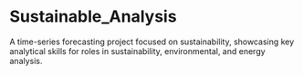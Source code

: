 # Sustainable_Analysis
A time-series forecasting project focused on sustainability, showcasing key analytical skills for roles in sustainability, environmental, and energy analysis.
